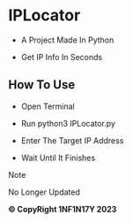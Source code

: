 # IPLocator

- A Project Made In Python
  
- Get IP Info In Seconds

## How To Use

- Open Terminal

- Run python3 IPLocator.py

- Enter The Target IP Address

- Wait Until It Finishes
> [!NOTE]
> No Longer Updated

**&copy; CopyRight 1NF1N17Y 2023**

